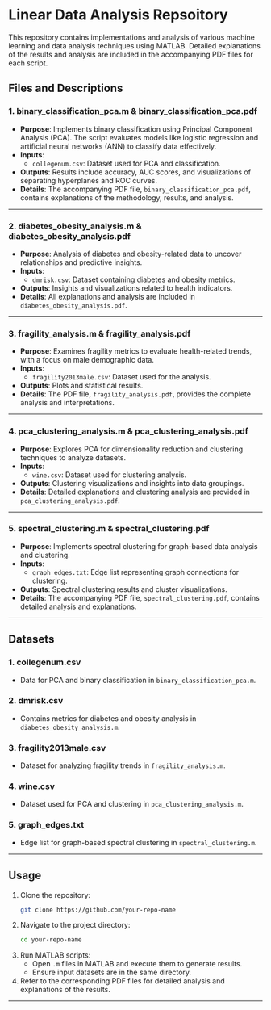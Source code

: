 # Linear Data Analysis Repsoitory

This repository contains implementations and analysis of various machine learning and data analysis techniques using MATLAB. Detailed explanations of the results and analysis are included in the accompanying PDF files for each script.

## Files and Descriptions

### 1. **binary_classification_pca.m** & **binary_classification_pca.pdf**
- **Purpose**: Implements binary classification using Principal Component Analysis (PCA). The script evaluates models like logistic regression and artificial neural networks (ANN) to classify data effectively.
- **Inputs**:
  - `collegenum.csv`: Dataset used for PCA and classification.
- **Outputs**: Results include accuracy, AUC scores, and visualizations of separating hyperplanes and ROC curves.
- **Details**: The accompanying PDF file, `binary_classification_pca.pdf`, contains explanations of the methodology, results, and analysis.

---

### 2. **diabetes_obesity_analysis.m** & **diabetes_obesity_analysis.pdf**
- **Purpose**: Analysis of diabetes and obesity-related data to uncover relationships and predictive insights.
- **Inputs**:
  - `dmrisk.csv`: Dataset containing diabetes and obesity metrics.
- **Outputs**: Insights and visualizations related to health indicators.
- **Details**: All explanations and analysis are included in `diabetes_obesity_analysis.pdf`.

---

### 3. **fragility_analysis.m** & **fragility_analysis.pdf**
- **Purpose**: Examines fragility metrics to evaluate health-related trends, with a focus on male demographic data.
- **Inputs**:
  - `fragility2013male.csv`: Dataset used for the analysis.
- **Outputs**: Plots and statistical results.
- **Details**: The PDF file, `fragility_analysis.pdf`, provides the complete analysis and interpretations.

---

### 4. **pca_clustering_analysis.m** & **pca_clustering_analysis.pdf**
- **Purpose**: Explores PCA for dimensionality reduction and clustering techniques to analyze datasets.
- **Inputs**:
  - `wine.csv`: Dataset used for clustering analysis.
- **Outputs**: Clustering visualizations and insights into data groupings.
- **Details**: Detailed explanations and clustering analysis are provided in `pca_clustering_analysis.pdf`.

---

### 5. **spectral_clustering.m** & **spectral_clustering.pdf**
- **Purpose**: Implements spectral clustering for graph-based data analysis and clustering.
- **Inputs**:
  - `graph_edges.txt`: Edge list representing graph connections for clustering.
- **Outputs**: Spectral clustering results and cluster visualizations.
- **Details**: The accompanying PDF file, `spectral_clustering.pdf`, contains detailed analysis and explanations.

---

## Datasets

### 1. **collegenum.csv**
- Data for PCA and binary classification in `binary_classification_pca.m`.

### 2. **dmrisk.csv**
- Contains metrics for diabetes and obesity analysis in `diabetes_obesity_analysis.m`.

### 3. **fragility2013male.csv**
- Dataset for analyzing fragility trends in `fragility_analysis.m`.

### 4. **wine.csv**
- Dataset used for PCA and clustering in `pca_clustering_analysis.m`.

### 5. **graph_edges.txt**
- Edge list for graph-based spectral clustering in `spectral_clustering.m`.

---

## Usage

1. Clone the repository:
   ```bash
   git clone https://github.com/your-repo-name
   ```
2. Navigate to the project directory:
   ```bash
   cd your-repo-name
   ```
3. Run MATLAB scripts:
   - Open `.m` files in MATLAB and execute them to generate results.
   - Ensure input datasets are in the same directory.
4. Refer to the corresponding PDF files for detailed analysis and explanations of the results.

---
